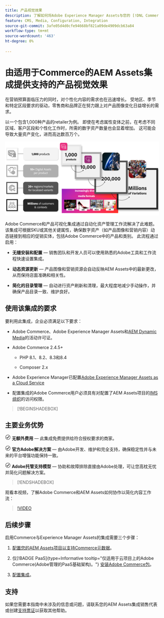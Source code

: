 ```yaml
---
title: 产品视觉效果
description: 了解如何将Adobe Experience Manager Assets与您的 [!DNL Commerce] 实例集成，以创建和管理Commerce店面的媒体文件。
feature: CMS, Media, Configuration, Integration
source-git-commit: 3afe05d4d0cfe94668bf821a09de4909dcb63a84
workflow-type: tm+mt
source-wordcount: '463'
ht-degree: 0%

---
```



# 由适用于Commerce的AEM Assets集成提供支持的产品视觉效果

在营销预算面临压力的同时，对个性化内容的需求也在迅速增长。 受地区、季节和特定区段要求的驱动，零售商和品牌正在努力跟上对产品图像变化日益增长的需求。

以一个包含1,000种产品的retailer为例。 即使在考虑属性变体之前，在考虑不同区域、客户区段和个性化工作时，所需的数字资产数量也会显着增加。 这可能会导致大量资产变化，进而高达数百万个。

![检查](assets/product-visuals-example.png)

Adobe Commerce和产品可视化集成通过自动化资产管理工作流解决了此难题。 该集成可根据SKU或其他关键属性，确保数字资产（如产品图像和营销内容）动态链接到相应的促销实体，包括Adobe Commerce中的产品和类别。 此流程通过启用：

* **无缝安装和配置** — 销售团队和开发人员可以使用熟悉的Adobe工具和工作流程快速设置集成。

* **动态资源更新** — 产品图像和营销资源会自动反映AEM Assets中的最新更改，从而保持店面准确和相关性。

* **简化的目录管理** — 自动进行资产刷新和清理，最大程度地减少手动操作，并确保产品目录一致、维护良好。

## 使用该集成的要求

要利用此集成，企业必须满足以下要求：

* Adobe Commerce、Adobe Experience Manager Assets和[AEM Dynamic Media](https://experienceleague.adobe.com/zh-hans/docs/experience-manager-65/content/assets/dynamic/administering-dynamic-media)的活动许可证。

* Adobe Commerce 2.4.5+

   * PHP 8.1、8.2、8.3和8.4

   * Composer 2.x

* Adobe Experience Manager已配置[Adobe Experience Manager Assets as a Cloud Service](https://experienceleague.adobe.com/zh-hans/docs/experience-manager-cloud-service/content/assets/overview)

* 配置集成的Adobe Commerce用户必须具有对配置了AEM Assets项目的[IMS组织](https://experienceleague.adobe.com/zh-hans/docs/core-services/interface/administration/organizations#concept_EA8AEE5B02CF46ACBDAD6A8508646255)的访问权限。

>[!BEGINSHADEBOX]

## 主要业务优势

![check](assets/icon-check.png) **无额外费用** — 此集成免费提供给符合授权要求的商家。

![检查](assets/icon-check.png) **官方Adobe解决方案** — 由Adobe开发、维护和完全支持，确保稳定性并与未来的平台增强功能保持一致。

![检查](assets/icon-check.png) **Adobe托管支持模型** — 协助和故障排除直接由Adobe处理，可让您高枕无忧并简化问题解决方案。

>[!ENDSHADEBOX]

观看本视频，了解Adobe Commerce和AEM Assets如何协作以简化内容工作流：

>[!VIDEO](https://video.tv.adobe.com/v/3447898?captions=chi_hans)

## 后续步骤

启用Commerce与Experience Manager Assets的集成需要三个步骤：

1. [配置您的AEM Assets项目以支持Commerce元数据](get-started/configure-aem.md)。

1. 仅[!BADGE PaaS]{type=Informative tooltip="仅适用于云项目上的Adobe Commerce(Adobe管理的PaaS基础架构)。"} [安装Adobe Commerce包](get-started/configure-commerce.md)。

1. [配置集成](get-started/setup-synchronization.md)。

## 支持

如果您需要本指南中未涉及的信息或问题，请联系您的AEM Assets集成销售代表或创建[支持票证](https://experienceleague.adobe.com/docs/commerce-knowledge-base/kb/help-center-guide/magento-help-center-user-guide.html?lang=zh-Hans#submit-ticket)以获取其他帮助。
